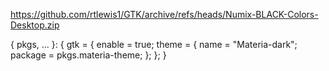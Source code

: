 <https://github.com/rtlewis1/GTK/archive/refs/heads/Numix-BLACK-Colors-Desktop.zip>

{ pkgs, ... }:
{
  gtk = {
    enable = true;
    theme = {
      name = "Materia-dark";
      package = pkgs.materia-theme;
    };
  };
}
